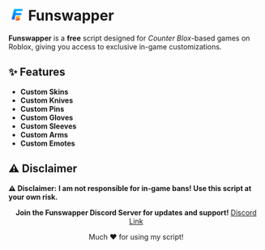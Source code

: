 # <img src="https://github.com/Funswapper/Funswapper-Script/blob/main/Webp.png" alt="Funswapper Logo" width="32"/> Funswapper

**Funswapper** is a **free** script designed for *Counter Blox*-based games on Roblox, giving you access to exclusive in-game customizations.


## ✨ Features

- **Custom Skins**
- **Custom Knives**
- **Custom Pins**
- **Custom Gloves**
- **Custom Sleeves**
- **Custom Arms**
- **Custom Emotes**
  

## ⚠️ Disclaimer

**⚠️ Disclaimer:** **I am not responsible for in-game bans! Use this script at your own risk.**


<p align="center">
  <strong>Join the Funswapper Discord Server for updates and support!</strong> <a href="https://discord.gg/46XKGKy2V4">Discord Link</a>
</p>

<p align="center">
  Much ❤️ for using my script!
</p>
